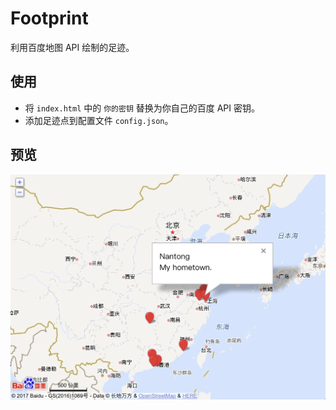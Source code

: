 # Footprint

利用百度地图 API 绘制的足迹。

## 使用

* 将 `index.html` 中的 `你的密钥` 替换为你自己的百度 API 密钥。
* 添加足迹点到配置文件 `config.json`。

## 预览

![preview](preview.png)
